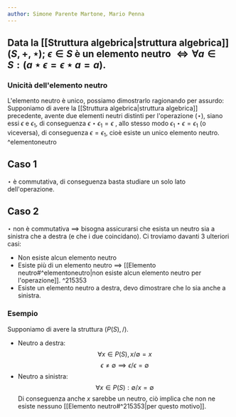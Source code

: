 ```yaml
---
author: Simone Parente Martone, Mario Penna
---
```


Data la [[Struttura algebrica|struttura algebrica]] $(S, +, \star$);
$\epsilon \in S$  è un elemento neutro $\Leftrightarrow \forall a \in S: (a \star \epsilon = \epsilon \star a = a)$.
---
### Unicità dell'elemento neutro
L'elemento neutro è unico, possiamo dimostrarlo ragionando per assurdo:
Supponiamo di avere la [[Struttura algebrica|struttura algebrica]] precedente, avente due elementi neutri distinti per l'operazione $(\star)$, siano essi  $\epsilon$ e $\epsilon_1$, di conseguenza $\epsilon \star \epsilon_1 = \epsilon$ , allo stesso modo $\epsilon_1 \star \epsilon = \epsilon_1$ (o viceversa), di conseguenza $\epsilon = \epsilon_1$, cioè esiste un unico elemento neutro. ^elementoneutro
## Caso 1
$\star$ è commutativa, di conseguenza basta studiare un solo lato dell'operazione.
## Caso 2
$\star$ non è commutativa $\implies$ bisogna assicurarsi che esista un neutro sia a sinistra che a destra (e che i due coincidano). Ci troviamo davanti 3 ulteriori casi:
- Non esiste alcun elemento neutro
- Esiste più di un elemento neutro $\implies$ [[Elemento neutro#^elementoneutro|non esiste alcun elemento neutro per l'operazione]]. ^215353
- Esiste un elemento neutro a destra, devo dimostrare che lo sia anche a sinistra.
### Esempio
Supponiamo di avere la struttura $(P(S), /)$.
- Neutro a destra:
	$$\forall x \in P(S), x / \emptyset = x$$
	$$\epsilon \neq \emptyset \implies \epsilon / \epsilon = \emptyset$$
- Neutro a sinistra:
	$$\forall x \in P(S): \emptyset / x = \emptyset $$
Di conseguenza anche $x$ sarebbe un neutro, ciò implica che non ne esiste nessuno [[Elemento neutro#^215353|per questo motivo]].